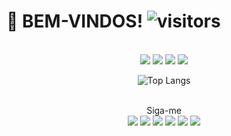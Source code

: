 # 🚀 BEM-VINDOS! ![visitors](https://visitor-badge.glitch.me/badge?page_id=josenilto.josenilto)

<p align=center>
  <br>
  <a target="_blank" href="https://www.python.org/downloads/" title="Python Version"><img src="https://img.shields.io/badge/Python Releases-%3E=_2.0.x-yellow.svg"></a>
  <a target="_blank" href="https://www.php.net/releases/index.php" title="Php Version"><img src="https://img.shields.io/badge/Php Releases-%3E=_3.0.x-blue.svg"></a>
  <a target="_blank" href="https://nodejs.org/en/about/releases/" title="NodeJS Version"><img src="https://img.shields.io/badge/NodeJS Releases-%3E=_9.x-green.svg"></a>
  <a target="_blank" href="https://laravel.com/docs/5.8/releases" title="Laravel Version"><img src="https://img.shields.io/badge/Laravel Releases-%3E=_4.x-red.svg"></a>  
  <br>
</p>

<center>
  
![Top Langs](https://github-readme-stats.vercel.app/api/top-langs/?username=josenilto)

</center>

<p align=center>
<br>
  Siga-me
<br>
  <a target="_blank" href="https://www.linkedin.com/in/josenilto/"><img src="https://img.shields.io/badge/LinkedIn-0077B5?style=for-the-badge&logo=linkedin&logoColor=white"></a>
  <a target="_blank" href="https://api.whatsapp.com/send?phone=5521981918601&text=Ol%C3%A1%20bem-vindo!%20Ao%20whatsapp%20do%20Josenilto"><img src="https://img.shields.io/badge/WhatsApp-25D366?style=for-the-badge&logo=whatsapp&logoColor=white"></a>
  <a target="_blank" href="#"><img src="https://img.shields.io/badge/Discord-7289DA?style=for-the-badge&logo=discord&logoColor=white"></a>
  <a target="_blank" href="#"><img src="https://img.shields.io/badge/Slack-4A154B?style=for-the-badge&logo=slack&logoColor=white"></a>
  <a target="_blank" href="#"><img src="https://img.shields.io/badge/Microsoft_Teams-6264A7?style=for-the-badge&logo=microsoft-teams&logoColor=white"></a>
  <a target="_blank" href="#"><img src="https://img.shields.io/badge/Bitbucket-330F63?style=for-the-badge&logo=bitbucket&logoColor=white"></a>
</p>
